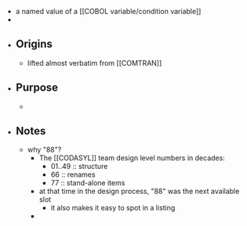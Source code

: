- a named value of a [[COBOL variable/condition variable]]
-
- ## Origins
	- lifted almost verbatim from [[COMTRAN]]
- ## Purpose
	-
- ## Notes
	- why "88"?
		- The [[CODASYL]] team design level numbers in decades:
			- 01..49 :: structure
			- 66 :: renames
			- 77 :: stand-alone items
		- at that time in the design process, "88" was the next available slot
			- it also makes it easy to spot in a listing
		-